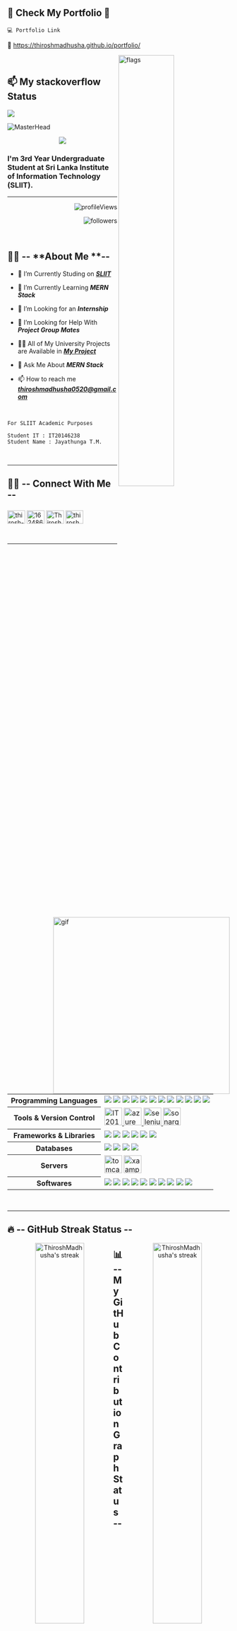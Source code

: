 

## 👋 Check My Portfolio 👋
```
💻 Portfolio Link 
```
🙋‍ https://thiroshmadhusha.github.io/portfolio/
<p>
<a href="https://github.com/ThiroshMadhusha/github-readme-cotribution-stats">
    <img width="50%" high="50%" align="right" src="https://camo.githubusercontent.com/424c6fb20e90db09bbde85dc9054313032e04abef6ecc4a38ba02ff52dda9fb0/68747470733a2f2f6769746875622e6769746875626173736574732e636f6d2f696d616765732f6d6f64756c65732f736974652f686f6d652f666f6f7465722d696c6c757374726174696f6e2e776562703f726573697a653d31323030253243363330" alt="flags" />
</a>
</p>
<br/>


## 📫 My stackoverflow Status

<img src="https://github-readme-stackoverflow.vercel.app/?userID=16248685&theme=dark" />


  <br/>


![MasterHead](https://www.malabaronlinesolutions.com/img/2.gif)

<!-- My About Section -->
<p align="center">
  <img src="https://readme-typing-svg.herokuapp.com/?lines=Hello+👋!!;I+am+Thirosh+Madhusha+Jayathunga;I'm+a+Web+Developer!;I'm+a+Web+Designer!&font=Fira%50Code&center=true&width=380&height=50">
</p>
<!-- <h1 align="center">Hi 👋, I'm Thirosh Madhusha</h1> -->
<h3 align="left">I'm 3rd Year Undergraduate Student at Sri Lanka Institute of Information Technology (SLIIT).</h3>
<hr></hr>

<!-- [![YouTube Channel Subscribers](https://img.shields.io/youtube/channel/subscribers/UC1Uf3E9XAlnwrxfbNjU3ByA?label=YouTube%20Subscribers!&style=social)](https://www.youtube.com/channel/UC1Uf3E9XAlnwrxfbNjU3ByA?sub_confirmation=1) -->

<p align="right"> <img src="https://komarev.com/ghpvc/?username=ThiroshMadhusha&label=Profile%20views&color=0e75b6&style=flat" alt="profileViews" /> 
</p><p align="right"> <img src="https://img.shields.io/github/followers/ThiroshMadhusha?label=Followers&style=social" alt="followers" /> </p>
<br/>
<p><img width="400" align="right" src="https://c.tenor.com/flflC6GFzO8AAAAd/sultan-alrefaei-programmer.gif&show_icons=true&locale=en&layout=compact&theme=tokyonight" alt="gif" />
  

## 🙋‍♂️ -- **About Me **--

- 🔭 I’m Currently Studing on <a href="https://www.sliit.lk/">***SLIIT***</a>

- 🌱 I’m Currently Learning ***MERN Stack***

- 👯 I’m Looking for an ***Internship***

- 🤝 I’m Looking for Help With ***Project Group Mates***

- 👨‍💻 All of My University Projects are Available in <a href="https://github.com/orgs/SLIIT-My-Projects-Works/repositories" >***My Project***</a>

- 💬 Ask Me About ***MERN Stack***

- 📫 How to reach me ***thiroshmadhusha0520@gmail.com***

<!-- - ⚡ Fun fact **Sometime, Playing Fun Games with My Friends** -->
  
  </p>

<br/>

<p align="center">

```
For SLIIT Academic Purposes

Student IT : IT20146238
Student Name : Jayathunga T.M.
```

</p>
<br/>

<!-- [![@thiroshmadhusha's Holopin board](https://holopin.me/thiroshmadhusha)](https://holopin.io/@thiroshmadhusha) -->
<hr></hr>

## 🙋‍♂️ -- **Connect With Me** --

<h3 align="left">
  <a target="_blank" rel="noopener noreferrer" href="https://raw.githubusercontent.com/ShahriarShafin/ShahriarShafin/main/Assets/handshake.gif"></a>
</h3>
<p align="left">
<a href="https://linkedin.com/in/thirosh-madhusha" target="blank"><img align="center" src="https://raw.githubusercontent.com/rahuldkjain/github-profile-readme-generator/master/src/images/icons/Social/linked-in-alt.svg" alt="thirosh-madhusha" height="30" width="40" /></a>
<a href="https://stackoverflow.com/users/16248685" target="blank"><img align="center" src="https://raw.githubusercontent.com/rahuldkjain/github-profile-readme-generator/master/src/images/icons/Social/stack-overflow.svg" alt="16248685" height="30" width="40" /></a>
<a href="https://github.com/ThiroshMadhusha" target="blank"><img align="center" src="https://raw.githubusercontent.com/rahulbanerjee26/githubAboutMeGenerator/main/icons/github.svg" alt="ThiroshMadhusha" height="30" width="40" /></a>
<a href="https://twitter.com/thiroshmadhusha" target="blank"><img align="center" src="https://raw.githubusercontent.com/rahuldkjain/github-profile-readme-generator/master/src/images/icons/Social/twitter.svg" alt="thiroshmadhusha" height="30" width="40" /></a>
</p>

<br/>
<hr></hr>
<table>
  <tr>
    <th>Programming Languages</th>
    <td> <img src="https://img.shields.io/badge/html5%20-%23E34F26.svg?&style=for-the-badge&logo=html5&logoColor=white"/> <img src="https://img.shields.io/badge/css3%20-%231572B6.svg?&style=for-the-badge&logo=css3&logoColor=white"/> <img src="https://img.shields.io/badge/bootstrap%20-%23563D7C.svg?&style=for-the-badge&logo=bootstrap&logoColor=white"/> <img src="https://img.shields.io/badge/react%20-%2320232a.svg?&style=for-the-badge&logo=react&logoColor=%2361DAFB"/> <img src="https://img.shields.io/badge/Java-ED8B00?style=for-the-badge&logo=java&logoColor=white"/> <img src="https://img.shields.io/badge/javascript%20-%23323330.svg?&style=for-the-badge&logo=javascript&logoColor=%23F7DF1E"/> <img src="https://img.shields.io/badge/php-%23777BB4.svg?&style=for-the-badge&logo=php&logoColor=white"/> <img src="https://img.shields.io/badge/python%20-%2314354C.svg?&style=for-the-badge&logo=python&logoColor=white"/> <img src="https://img.shields.io/badge/c%20-%2300599C.svg?&style=for-the-badge&logo=c&logoColor=white"/> <img src="https://img.shields.io/badge/c++%20-%2300599C.svg?&style=for-the-badge&logo=c%2B%2B&ogoColor=white"/> <img src="https://img.shields.io/badge/r-%23276DC3.svg?&style=for-the-badge&logo=r&logoColor=white"/> <img src="https://img.shields.io/badge/typescript%20-%23007ACC.svg?&style=for-the-badge&logo=typescript&logoColor=white"/>

</td>
  </tr>
  <tr>
    <th>Tools & Version Control</th>
    <td> <a href="https://github.com/github" target="_blank" rel="noreferrer"> <img src="https://raw.githubusercontent.com/rahulbanerjee26/githubAboutMeGenerator/main/icons/github.svg" alt="IT20146238" width="40" height="40"/> </a> 
<a href="https://azure.microsoft.com/en-in/" target="_blank" rel="noreferrer"> <img src="https://www.vectorlogo.zone/logos/microsoft_azure/microsoft_azure-icon.svg" alt="azure" width="40" height="40"/> </a> <a href="https://www.selenium.dev" target="_blank" rel="noreferrer"> <img src="https://encrypted-tbn0.gstatic.com/images?q=tbn:ANd9GcT8LVsE0iKFckVLAsYuW6HTHABUbhwYInWzoRlMpnWjAtAF8oFnxwiX3rqzzqu0R2wmiR8&usqp=CAU" alt="selenium" width="40" height="40"/> </a> <a href="https://www.sonarqube.org/" target="_blank" rel="noreferrer"> <img src="https://encrypted-tbn0.gstatic.com/images?q=tbn:ANd9GcRYSZvqNnchf_6XDKf5FsHxhlfX4dKNxP5OqhkAY_1Dx1vgVIODscCOYZs8E2U_qpCJJT4&usqp=CAU" alt="sonarqube" width="40" height="40"/> </a>  </td>
  </tr>
  <tr>
    <th>Frameworks & Libraries</th>
    <td> <img src ="https://img.shields.io/badge/react-%2320232a.svg?style=for-the-badge&logo=react&logoColor=%2361DAFB"/> <img src ="https://img.shields.io/badge/redux-%23593d88.svg?style=for-the-badge&logo=redux&logoColor=white"/> <img src ="https://img.shields.io/badge/node.js-6DA55F?style=for-the-badge&logo=node.js&logoColor=white"/> <img src="https://img.shields.io/badge/NPM-%23000000.svg?style=for-the-badge&logo=npm&logoColor=white"/> <img src ="https://img.shields.io/badge/express.js-%23404d59.svg?style=for-the-badge&logo=express&logoColor=%2361DAFB"/>  <img src ="https://img.shields.io/badge/django-%23092E20.svg?style=for-the-badge&logo=django&logoColor=white"/> </td>
  </tr>
  <tr>
    <th>Databases</th>
    <td> <img src ="https://img.shields.io/badge/MongoDB-%234ea94b.svg?style=for-the-badge&logo=mongodb&logoColor=white"/> <img src="https://img.shields.io/badge/MySQL-005C84?style=for-the-badge&logo=mysql&logoColor=white"/> <img src ="https://img.shields.io/badge/oracle%20-%23F00000.svg?&style=for-the-badge&logo=oracle&logoColor=white" /> <img src= "https://img.shields.io/badge/Firebase-039BE5?style=for-the-badge&logo=Firebase&logoColor=white /">



</td>
  </tr>
  <tr>
    <th>Servers</th>
    <td><img src="https://cdn.iconscout.com/icon/free/png-64/tomcat-1-1175084.png" alt="tomcat" width="40" height="40"/> <img src="https://icons.iconarchive.com/icons/papirus-team/papirus-apps/128/xampp-icon.png" alt="xaamp" width="40" height="40"/> </td>
  </tr>
  <tr>
    <th>Softwares</th>
    <td><img src ="https://img.shields.io/badge/Visual%20Studio%20Code-0078d7.svg?style=for-the-badge&logo=visual-studio-code&logoColor=white"/> <img src ="https://img.shields.io/badge/phpstorm-143?style=for-the-badge&logo=phpstorm&logoColor=black&color=purple&labelColor=darkorchid"/> <img src ="https://img.shields.io/badge/Visual%20Studio-5C2D91.svg?style=for-the-badge&logo=visual-studio&logoColor=white"/> <img src ="https://img.shields.io/badge/Insomnia-fuchsia?style=for-the-badge&logo=insomnia&logoColor=5849BE"/> <img src ="https://img.shields.io/badge/sublime_text-%23575757.svg?style=for-the-badge&logo=sublime-text&logoColor=important"/> <img src ="https://img.shields.io/badge/Eclipse-FE7A16.svg?style=for-the-badge&logo=Eclipse&logoColor=white"/> <img src ="https://img.shields.io/badge/pycharm-143?style=for-the-badge&logo=pycharm&logoColor=black&color=lime&labelColor=green"/> <img src ="https://img.shields.io/badge/Android%20Studio-3DDC84.svg?style=for-the-badge&logo=android-studio&logoColor=white"/> <img src ="https://img.shields.io/badge/Atom-%2366595C.svg?style=for-the-badge&logo=atom&logoColor=white"/> <img src="https://img.shields.io/badge/Postman-FF6C37?style=for-the-badge&logo=Postman&logoColor=white" /> </td> 
  </tr>
</table>


<br/>
<hr></hr>

## 🔥 -- **GitHub Streak Status** --

<!-- GitHub Readme Streak Stats - https://github.com/ThiroshMadhusha/github-readme-streak-stats -->
<p align="center">
  <a href="https://github.com/ThiroshMadhusha/github-readme-streak-stats">
    <img width="47%" align="left" title="🔥 Get streak stats for your profile at git.io/streak-stats" alt="ThiroshMadhusha's streak" src="https://github-readme-stats.vercel.app/api?username=ThiroshMadhusha&show_icons=true&theme=gruvbox&amp;hide_border=true" alt="githubStatus" />
  </a>
  
  <a href="https://github.com/ThiroshMadhusha/github-readme-cotribution-stats">
    <img width="47%" align="right" title="🔥 Get streak stats for your profile at git.io/contribution-stats" alt="ThiroshMadhusha's streak" src="https://github-readme-streak-stats.herokuapp.com?user=ThiroshMadhusha&theme=tokyonight&hide_border=true"/>
  </a>
</p>


## 📊 -- **My GitHub Contribution Graph Status** --

<!-- https://github.com/ThiroshMadhusha/github-readme-stats -->
<a href="https://github.com/ThiroshMadhusha/github-readme-activity-graph">
    <!-- [![Thirosh's 𝚐𝚒𝚝𝚑𝚞𝚋 𝚐𝚛𝚊𝚙𝚑](https://activity-graph.herokuapp.com/graph?username=ThiroshMadhusha&theme=redical&hide_border=true&area=true)](https://github.com/ThiroshMadhusha) -->

[![Ashutosh's github activity graph](https://github-readme-activity-graph.cyclic.app/graph?username=ThiroshMadhusha&bg_color=141321&color=fd428d&line=9e4c98&point=f7d747&area=true&hide_border=true)](https://github.com/ThiroshMadhusha)

<!--   <img align="center" src="https://activity-graph.herokuapp.com/graph?username=ThiroshMadhusha&theme=redical&hide_border=true&area=true" style="max-width: 100%;" alt="contribution Graph" /> -->
</a>
<!-- https://github.com/ThiroshMadhusha/github-readme-activity-graph -->
<!-- <a href="https://github.com/ThiroshMadhusha/github-readme-activity-graph"><img alt="Thirosh Madhusha's Activity Graph" src="https://blooming-savannah-50472.herokuapp.com/graph?username=ThiroshMadhusha&theme=redical&hide_border=true&area=true" style="max-width: 100%;" alt="contribution Graph" /></a> -->
<!-- /*
## 🐍 -- **Snake eating my contributions graph** --
*/ -->

## 💻 -- **GitHub Languages Status** --
<!-- GitHub Readme languages Stats - https://github.com/ThiroshMadhusha/github-readme-streak-stats -->
<p align="center">
  <a href="https://github.com/ThiroshMadhusha/github-readme-streak-stats">
    <img width="47%" align="left" src="https://github-readme-stats.vercel.app/api/top-langs?username=ThiroshMadhusha&langs_count=15&count_private=true&layout=compact&theme=tokyonight" alt="language" />
  </a>
  
  <a href="https://github.com/ThiroshMadhusha/github-readme-cotribution-stats">
    <img width="47%" align="right" src="https://1.bp.blogspot.com/-3hNEZcRLqk4/YETRXoPoI5I/AAAAAAAA47g/blH4r2qG3-8l-6cAzd1TnFPGHcyXxId5ACLcBGAsYHQ/s0/Flag_of_Sri_Lanka.gif&show_icons=true&locale=en&layout=compact&theme=tokyonight" alt="flags" />

  </a>
</p>

![git](https://user-images.githubusercontent.com/79472177/205426120-3426ca36-711a-4ad6-a064-5bcf708c84cf.jpg)

<p align="center"> 
  Visitors Count<br>
  <img src="https://profile-counter.glitch.me/ThiroshMadhusha/count.svg" />
</p>
